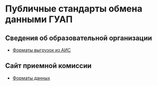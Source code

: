 # Публичные стандарты обмена данными ГУАП

## Сведения об образовательной организации

- [Форматы выгрузок из АИС](sveden/README.md)

## Сайт приемной комиссии

- [Форматы данных](priem/README.md)
